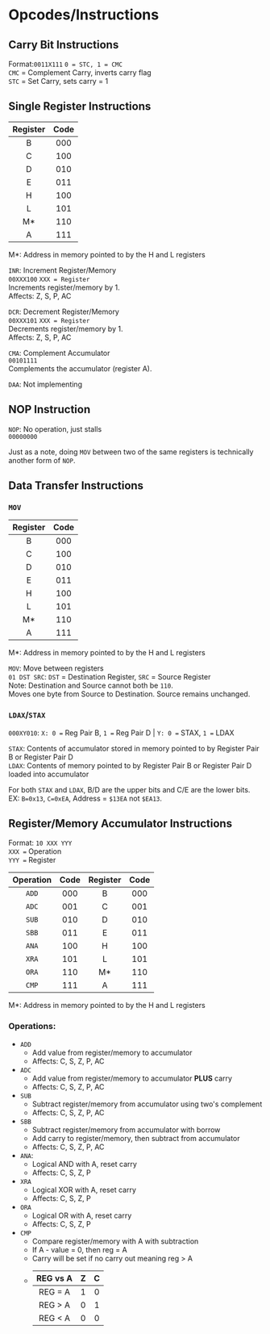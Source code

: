 # Opcodes/Instructions

## Carry Bit Instructions

Format:`0011X111`
`0 = STC, 1 = CMC` \
`CMC` = Complement Carry, inverts carry flag \
`STC` = Set Carry, sets carry = 1

## Single Register Instructions

| Register | Code |
|:-:|:-:|
| B | 000 |
| C | 100 |
| D | 010 |
| E | 011 |
| H | 100 |
| L | 101 |
| M*| 110 |
| A | 111 |

M\*: Address in memory pointed to by the H and L registers

`INR`: Increment Register/Memory \
`00XXX100` `XXX = Register` \
Increments register/memory by 1. \
Affects: Z, S, P, AC

`DCR`: Decrement Register/Memory \
`00XXX101` `XXX = Register` \
Decrements register/memory by 1. \
Affects: Z, S, P, AC

`CMA`: Complement Accumulator \
`00101111` \
Complements the accumulator (register A).

`DAA`: Not implementing

## NOP Instruction

`NOP`: No operation, just stalls \
`00000000` 

Just as a note, doing `MOV` between two of the same registers is technically another form of `NOP`.

## Data Transfer Instructions

### `MOV`

| Register | Code |
|:-:|:-:|
| B | 000 |
| C | 100 |
| D | 010 |
| E | 011 |
| H | 100 |
| L | 101 |
| M*| 110 |
| A | 111 |

M\*: Address in memory pointed to by the H and L registers

`MOV`: Move between registers \
`01 DST SRC`: `DST` = Destination Register, `SRC` = Source Register \
Note: Destination and Source cannot both be `110`. \
Moves one byte from Source to Destination. Source remains unchanged.

### `LDAX`/`STAX`

`000XY010`: `X: 0 =` Reg Pair B, `1 =` Reg Pair D | `Y: 0 =` STAX, `1 =` LDAX

`STAX`: Contents of accumulator stored in memory pointed to by Register Pair B or Register Pair D \
`LDAX`: Contents of memory pointed to by Register Pair B or Register Pair D loaded into accumulator

For both `STAX` and `LDAX`, B/D are the upper bits and C/E are the lower bits. EX: `B=0x13`, `C=0xEA`, Address = `$13EA` not `$EA13`.

## Register/Memory Accumulator Instructions

Format: `10 XXX YYY` \
`XXX =` Operation \
`YYY =` Register

| Operation | Code | Register | Code |
|:-:|:-:|:-:|:-:|
|`ADD`| 000 | B  | 000 |
|`ADC`| 001 | C  | 001 |
|`SUB`| 010 | D  | 010 |
|`SBB`| 011 | E  | 011 |
|`ANA`| 100 | H  | 100 |
|`XRA`| 101 | L  | 101 |
|`ORA`| 110 | M* | 110 |
|`CMP`| 111 | A  | 111 |

M\*: Address in memory pointed to by the H and L registers

### Operations:
- `ADD`
  - Add value from register/memory to accumulator
  - Affects: C, S, Z, P, AC
- `ADC`
  - Add value from register/memory to accumulator **PLUS** carry
  - Affects: C, S, Z, P, AC
- `SUB`
  - Subtract register/memory from accumulator using two's complement
  - Affects: C, S, Z, P, AC
- `SBB`
  - Subtract register/memory from accumulator with borrow
  - Add carry to register/memory, then subtract from accumulator
  - Affects: C, S, Z, P, AC
- `ANA`:
  - Logical AND with A, reset carry
  - Affects: C, S, Z, P
- `XRA`
  - Logical XOR with A, reset carry
  - Affects: C, S, Z, P
- `ORA`
  - Logical OR with A, reset carry
  - Affects: C, S, Z, P
- `CMP`
  - Compare register/memory with A with subtraction
  - If A - value = 0, then reg = A
  - Carry will be set if no carry out meaning reg > A
  -  | REG vs A | Z | C | 
     |:-:|:-:|:-:|
     | REG = A | 1 | 0 |
     | REG > A | 0 | 1 |
     | REG < A | 0 | 0 |